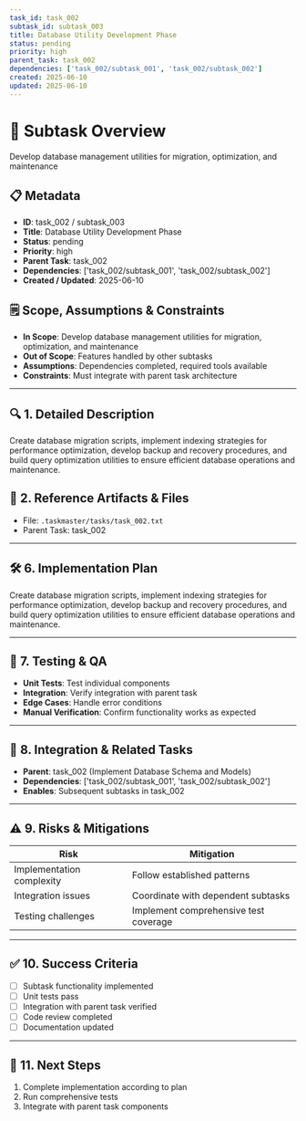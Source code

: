 ```yaml
---
task_id: task_002
subtask_id: subtask_003
title: Database Utility Development Phase
status: pending
priority: high
parent_task: task_002
dependencies: ['task_002/subtask_001', 'task_002/subtask_002']
created: 2025-06-10
updated: 2025-06-10
---
```


# 🎯 Subtask Overview
Develop database management utilities for migration, optimization, and maintenance

## 📋 Metadata
- **ID**: task_002 / subtask_003
- **Title**: Database Utility Development Phase
- **Status**: pending
- **Priority**: high
- **Parent Task**: task_002
- **Dependencies**: ['task_002/subtask_001', 'task_002/subtask_002']
- **Created / Updated**: 2025-06-10

## 🗒️ Scope, Assumptions & Constraints
- **In Scope**: Develop database management utilities for migration, optimization, and maintenance
- **Out of Scope**: Features handled by other subtasks
- **Assumptions**: Dependencies completed, required tools available
- **Constraints**: Must integrate with parent task architecture

---

## 🔍 1. Detailed Description
Create database migration scripts, implement indexing strategies for performance optimization, develop backup and recovery procedures, and build query optimization utilities to ensure efficient database operations and maintenance.

## 📁 2. Reference Artifacts & Files
- File: `.taskmaster/tasks/task_002.txt`
- Parent Task: task_002

---

## 🛠️ 6. Implementation Plan
Create database migration scripts, implement indexing strategies for performance optimization, develop backup and recovery procedures, and build query optimization utilities to ensure efficient database operations and maintenance.

---

## 🧪 7. Testing & QA
- **Unit Tests**: Test individual components
- **Integration**: Verify integration with parent task
- **Edge Cases**: Handle error conditions
- **Manual Verification**: Confirm functionality works as expected

---

## 🔗 8. Integration & Related Tasks
- **Parent**: task_002 (Implement Database Schema and Models)
- **Dependencies**: ['task_002/subtask_001', 'task_002/subtask_002']
- **Enables**: Subsequent subtasks in task_002

---

## ⚠️ 9. Risks & Mitigations
| Risk | Mitigation |
|------|------------|
| Implementation complexity | Follow established patterns |
| Integration issues | Coordinate with dependent subtasks |
| Testing challenges | Implement comprehensive test coverage |

---

## ✅ 10. Success Criteria
- [ ] Subtask functionality implemented
- [ ] Unit tests pass
- [ ] Integration with parent task verified
- [ ] Code review completed
- [ ] Documentation updated

---

## 🚀 11. Next Steps
1. Complete implementation according to plan
2. Run comprehensive tests
3. Integrate with parent task components
